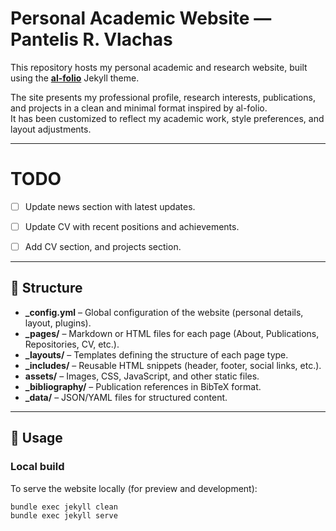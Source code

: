# Personal Academic Website — Pantelis R. Vlachas

This repository hosts my personal academic and research website, built using the **[al-folio](https://github.com/alshedivat/al-folio)** Jekyll theme.

The site presents my professional profile, research interests, publications, and projects in a clean and minimal format inspired by al-folio.  
It has been customized to reflect my academic work, style preferences, and layout adjustments.

---
# TODO

- [ ] Update news section with latest updates.
- [ ] Update CV with recent positions and achievements.
- [ ] Add CV section, and projects section.


---

## 🔧 Structure

- **_config.yml** – Global configuration of the website (personal details, layout, plugins).
- **_pages/** – Markdown or HTML files for each page (About, Publications, Repositories, CV, etc.).
- **_layouts/** – Templates defining the structure of each page type.
- **_includes/** – Reusable HTML snippets (header, footer, social links, etc.).
- **assets/** – Images, CSS, JavaScript, and other static files.
- **_bibliography/** – Publication references in BibTeX format.
- **_data/** – JSON/YAML files for structured content.

---

## 🚀 Usage

### Local build

To serve the website locally (for preview and development):

```bash
bundle exec jekyll clean
bundle exec jekyll serve
